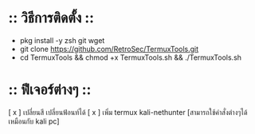 # :: วิธีการติดตั้ง ::
 - pkg install -y zsh git wget
 - git clone https://github.com/RetroSec/TermuxTools.git
 - cd TermuxTools && chmod +x TermuxTools.sh && ./TermuxTools.sh
 
# :: ฟีเจอร์ต่างๆ ::
 [ x ] เปลี่ยนสี เปลี่ยนฟ้อนท์ได้
 [ x ] เพิ่ม termux kali-nethunter [สามารถใช้คำสั่งต่างๆได้เหมือนกับ kali pc]
